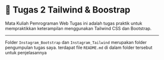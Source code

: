 # 📝 Tugas 2 Tailwind & Boostrap

Mata Kuliah Pemrograman Web 
Tugas ini adalah tugas praktik untuk mempraktikkan keterampilan menggunakan Tailwind CSS dan Bootstrap.

---
Folder `Instagram_Bootstrap` dan `Instagram_Tailwind` merupakan folder pengumpulan tugas saya.
terdapat file `README.md` di dalam folder tersebut untuk penjelasannya
